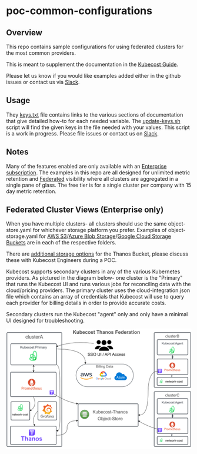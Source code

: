 # poc-common-configurations

## Overview

This repo contains sample configurations for using federated clusters for the most common providers.

This is meant to supplement the documentation in the [Kubecost Guide](https://guide.kubecost.com/).

Please let us know if you would like examples added either in the github issues or contact us via [Slack](https://kubecost.slack.com/).

## Usage

They [keys.txt](keys.txt) file contains links to the various sections of documentation that give detailed how-to for each needed variable. The [update-keys.sh](update-keys.sh) script will find the given keys in the file needed with your values. This script is a work in progress. Please file issues or contact us on [Slack](https://kubecost.slack.com/).

## Notes

Many of the features enabled are only available with an [Enterprise subscription](https://www.kubecost.com/pricing). The examples in this repo are all designed for unlimited metric retention and [Federated](https://guide.kubecost.com/hc/en-us/articles/4407595946135-Federated-Clusters) visibility where all clusters are aggregated in a single pane of glass. The free tier is for a single cluster per company with 15 day metric retention.

## Federated Cluster Views (Enterprise only)

When you have multiple clusters- all clusters should use the same object-store.yaml for whichever storage platform you prefer. Examples of object-storage.yaml for [AWS S3](/aws/object-store.yaml)/[Azure Blob Storage](/azure/object-store.yaml)/[Google Cloud Storage Buckets](/gcp/object-store.yaml) are in each of the respective folders.

There are [additional storage options](https://thanos.io/tip/thanos/storage.md/) for the Thanos Bucket, please discuss these with Kubecost Engineers during a POC.

Kubecost supports secondary clusters in any of the various Kubernetes providers. As pictured in the diagram below- one cluster is the "Primary" that runs the Kubecost UI and runs various jobs for reconciling data with the cloud/pricing providers. The primary cluster uses the cloud-integration.json file which contains an array of credentials that Kubecost will use to query each provider for billing details in order to provide accurate costs.

Secondary clusters run the Kubecost "agent" only and only have a minimal UI designed for troubleshooting.

![Kubecost-enterprise-architecture](https://raw.githubusercontent.com/kubecost/docs/main/images/thanos-architecture.png)